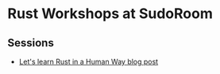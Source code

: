 # Rust Workshops at SudoRoom

## Sessions

* [Let's learn Rust in a Human Way blog post](https://sudoroom.org/lets-learn-rust-in-a-human-way/)